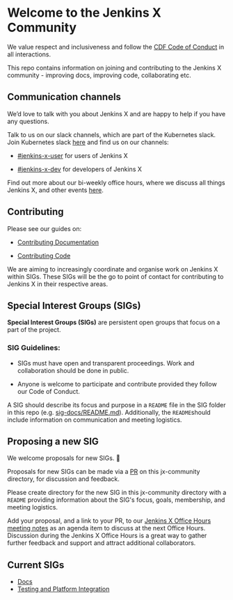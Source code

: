 # Welcome to the Jenkins X Community

We value respect and inclusiveness and follow the [CDF Code of Conduct](https://github.com/cdfoundation/toc/blob/master/CODE_OF_CONDUCT.md) in all interactions.

This repo contains information on joining and contributing to the Jenkins X community - improving docs, improving code, collaborating etc.

## Communication channels

We’d love to talk with you about Jenkins X and are happy to help if you have any questions.

Talk to us on our slack channels, which are part of the Kubernetes slack. Join Kubernetes slack [here](https://slack.k8s.io/) and find us on our channels:

* [#jenkins-x-user](https://app.slack.com/client/T09NY5SBT/C9MBGQJRH) for users of Jenkins X

* [#jenkins-x-dev](https://app.slack.com/client/T09NY5SBT/C9LTHT2BB) for developers of Jenkins X

Find out more about our bi-weekly office hours, where we discuss all things Jenkins X, and other events [here](https://jenkins-x.io/community/).

## Contributing

Please see our guides on:

* [Contributing Documentation](https://jenkins-x.io/community/documentation/)

* [Contributing Code](https://jenkins-x.io/community/code/)


We are aiming to increasingly coordinate and organise work on Jenkins X within SIGs. 
These SIGs will be the go to point of contact for contributing to Jenkins X in their respective areas.


## Special Interest Groups (SIGs)

**Special Interest Groups (SIGs)** are persistent open groups that focus on a part of the project.

### SIG Guidelines:

* SIGs must have open and transparent proceedings. Work and collaboration should be done in public. 

* Anyone is welcome to participate and contribute provided they follow our Code of Conduct.

A SIG should describe its focus and purpose in a `README` file in the SIG folder in this repo (e.g. [sig-docs/README.md](sig-docs/README.md)). 
Additionally, the `README`should include information on communication and meeting logistics.

## Proposing a new SIG

We welcome proposals for new SIGs. 🎉

Proposals for new SIGs can be made via a [PR](https://github.com/jenkins-x/jx-community/pulls) on this jx-community directory, for discussion and feedback. 

Please create directory for the new SIG in this jx-community directory with a `README` providing information about the SIG's focus, goals, membership, and meeting logistics. 

Add your proposal, and a link to your PR, to our [Jenkins X Office Hours meeting notes](https://docs.google.com/document/d/1wHdBlZAN-ndPELuBoM5HBnYiQLvcz92-euXne2mKOEI/edit#)
as an agenda item to discuss at the next Office Hours. 
Discussion during the Jenkins X Office Hours is a great way to gather further feedback and support and attract additional collaborators.


## Current SIGs

* [Docs](sig-docs/)
* [Testing and Platform Integration](sig-testing-&-platform-integration/)
